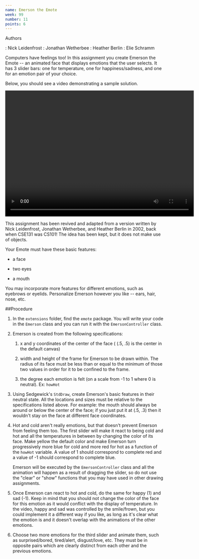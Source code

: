 ```yaml
---
name: Emerson the Emote
week: 99
number: 11
points: 6
---
```


Authors

: Nick Leidenfrost
: Jonathan Wetherbee
: Heather Berlin
: Elie Schramm

Computers have feelings too! In this assignment you create Emerson the Emote -- an animated face that displays emotions that the user selects. It has 3 slider bars: one for temperature, one for happiness/sadness, and one for an emotion pair of your choice.

Below, you should see a video demonstrating a sample solution.

<video width="600" height="400" controls>
  <source src="../../../extensions/emerson.mp4" type="video/mp4">
  Your browser does not support the video tag.
</video>

This assignment has been revived and adapted from a version written by Nick Leidenfrost, Jonathan Wetherbee, and Heather Berlin 
in 2002, back when CSE131 was CS101! The idea has been kept, but it does not make use of objects.

Your Emote must have these basic features:

* a face

* two eyes

* a mouth

You may incorporate more features for different emotions, such as eyebrows or eyelids.  Personalize Emerson however you like -- ears, hair, nose, etc.

##Procedure

1. In the `extensions` folder, find the `emote` package. You will write your code in the `Emerson` class and you can run it with the `EmersonController` class. 

2. Emerson is created from the following specifications:

	1. x and y coordinates of the center of the face ( (.5, .5) is the center in the default canvas)

	2. width and height of the frame for Emerson to be drawn within. The radius of its face must be less than or equal to the minimum of those two values in order for it to be confined to the frame.

	3. the degree each emotion is felt (on a scale from -1 to 1 where 0 is neutral). Ex: `howHot`

3. Using Sedgewick's `StdDraw`, create Emerson's basic features in their neutral state. All the locations and sizes must be relative to the specifications listed above. For example: the mouth should always be around or below the center of the face; if you just put it at (.5, .3) then it wouldn't stay on the face at different face coordinates. 

4. Hot and cold aren't really emotions, but that doesn't prevent Emerson from feeling them too. The first slider will make it react to being cold and hot and all the temperatures in between by changing the color of its face. Make yellow the default color and make Emerson turn progressively more blue for cold and more red for hot as a function of the `howHot` variable. A value of 1 should correspond to complete red and a value of -1 should correspond to complete blue. 

	Emerson will be executed by the `EmersonController` class and all the animation will happen as a result of dragging 
	the slider, so do not use the "clear" or "show" functions that you may have used in other drawing assignments.

5. Once Emerson can react to hot and cold, do the same for happy (1) and sad (-1). Keep in mind that you should not change the color of the face for this emotion as it would conflict with the display of temperature. In the video, happy and sad was controlled by the smile/frown, but you could implement it a different way if you like, as long as it's clear what the emotion is and it doesn't overlap with the animations of the other emotions.

6. Choose two more emotions for the third slider and animate them, such as surprised/bored, tired/alert, disgust/love, etc. 
They must be in opposite pairs which are clearly distinct from each other and the previous emotions. 

